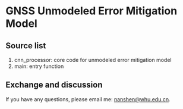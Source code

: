 # GNSS Unmodeled Error Mitigation Model
## Source list

1. cnn_processor: core code for unmodeled error mitigation model
2. main: entry function
## Exchange and discussion
If you have any questions, please email me: nanshen@whu.edu.cn.